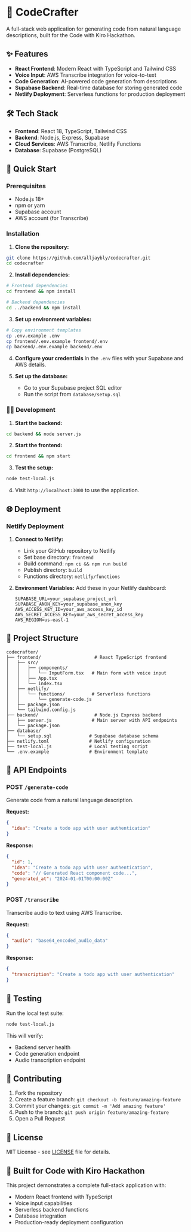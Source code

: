 # 🚀 CodeCrafter

A full-stack web application for generating code from natural language descriptions, built for the Code with Kiro Hackathon.

## ✨ Features

- **React Frontend**: Modern React with TypeScript and Tailwind CSS
- **Voice Input**: AWS Transcribe integration for voice-to-text
- **Code Generation**: AI-powered code generation from descriptions
- **Supabase Backend**: Real-time database for storing generated code
- **Netlify Deployment**: Serverless functions for production deployment

## 🛠 Tech Stack

- **Frontend**: React 18, TypeScript, Tailwind CSS
- **Backend**: Node.js, Express, Supabase
- **Cloud Services**: AWS Transcribe, Netlify Functions
- **Database**: Supabase (PostgreSQL)

## 🚀 Quick Start

### Prerequisites

- Node.js 18+
- npm or yarn
- Supabase account
- AWS account (for Transcribe)

### Installation

1. **Clone the repository:**
```bash
git clone https://github.com/alljaybly/codecrafter.git
cd codecrafter
```

2. **Install dependencies:**
```bash
# Frontend dependencies
cd frontend && npm install

# Backend dependencies
cd ../backend && npm install
```

3. **Set up environment variables:**
```bash
# Copy environment templates
cp .env.example .env
cp frontend/.env.example frontend/.env
cp backend/.env.example backend/.env
```

4. **Configure your credentials** in the `.env` files with your Supabase and AWS details.

5. **Set up the database:**
   - Go to your Supabase project SQL editor
   - Run the script from `database/setup.sql`

### 🏃‍♂️ Development

1. **Start the backend:**
```bash
cd backend && node server.js
```

2. **Start the frontend:**
```bash
cd frontend && npm start
```

3. **Test the setup:**
```bash
node test-local.js
```

4. Visit `http://localhost:3000` to use the application.

## 🌐 Deployment

### Netlify Deployment

1. **Connect to Netlify:**
   - Link your GitHub repository to Netlify
   - Set base directory: `frontend`
   - Build command: `npm ci && npm run build`
   - Publish directory: `build`
   - Functions directory: `netlify/functions`

2. **Environment Variables:**
   Add these in your Netlify dashboard:
   ```
   SUPABASE_URL=your_supabase_project_url
   SUPABASE_ANON_KEY=your_supabase_anon_key
   AWS_ACCESS_KEY_ID=your_aws_access_key_id
   AWS_SECRET_ACCESS_KEY=your_aws_secret_access_key
   AWS_REGION=us-east-1
   ```

## 📁 Project Structure

```
codecrafter/
├── frontend/                    # React TypeScript frontend
│   ├── src/
│   │   ├── components/
│   │   │   └── InputForm.tsx   # Main form with voice input
│   │   ├── App.tsx
│   │   └── index.tsx
│   ├── netlify/
│   │   └── functions/          # Serverless functions
│   │       └── generate-code.js
│   ├── package.json
│   └── tailwind.config.js
├── backend/                     # Node.js Express backend
│   ├── server.js               # Main server with API endpoints
│   └── package.json
├── database/
│   └── setup.sql              # Supabase database schema
├── netlify.toml               # Netlify configuration
├── test-local.js              # Local testing script
└── .env.example               # Environment template
```

## 🔌 API Endpoints

### POST `/generate-code`
Generate code from a natural language description.

**Request:**
```json
{
  "idea": "Create a todo app with user authentication"
}
```

**Response:**
```json
{
  "id": 1,
  "idea": "Create a todo app with user authentication",
  "code": "// Generated React component code...",
  "generated_at": "2024-01-01T00:00:00Z"
}
```

### POST `/transcribe`
Transcribe audio to text using AWS Transcribe.

**Request:**
```json
{
  "audio": "base64_encoded_audio_data"
}
```

**Response:**
```json
{
  "transcription": "Create a todo app with user authentication"
}
```

## 🧪 Testing

Run the local test suite:
```bash
node test-local.js
```

This will verify:
- Backend server health
- Code generation endpoint
- Audio transcription endpoint

## 🤝 Contributing

1. Fork the repository
2. Create a feature branch: `git checkout -b feature/amazing-feature`
3. Commit your changes: `git commit -m 'Add amazing feature'`
4. Push to the branch: `git push origin feature/amazing-feature`
5. Open a Pull Request

## 📄 License

MIT License - see [LICENSE](LICENSE) file for details.

## 🎯 Built for Code with Kiro Hackathon

This project demonstrates a complete full-stack application with:
- Modern React frontend with TypeScript
- Voice input capabilities
- Serverless backend functions
- Database integration
- Production-ready deployment configuration